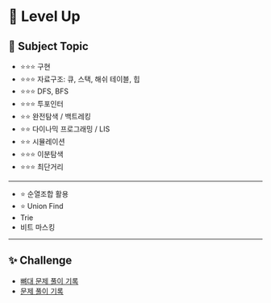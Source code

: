 # 🚀 Level Up

## 📝 Subject Topic
- ⭐⭐⭐ 구현
- ⭐⭐⭐ 자료구조: 큐, 스택, 해쉬 테이블, 힙
- ⭐⭐⭐ DFS, BFS
- ⭐⭐⭐ 투포인터
- ⭐⭐ 완전탐색 / 백트레킹
- ⭐⭐ 다이나믹 프로그래밍 / LIS
- ⭐⭐ 시뮬레이션
- ⭐⭐⭐ 이분탐색
- ⭐⭐⭐ 최단거리

---
- ⭐ 순열조합 활용
- ⭐ Union Find
- Trie
- 비트 마스킹
---

## ✨ Challenge
- [뼈대 문제 풀이 기록](https://sunzero.notion.site/7c6964f1028848439caaebfc6354c3dc?v=ef3f09c2d4c34ecb92c0b2919a56f4f8)
- [문제 풀이 기록](https://sunzero.notion.site/23e3b07a66cd47f4a48b0c3307d4f778?v=b4e54fdaca0641adbec60108be84f964)
